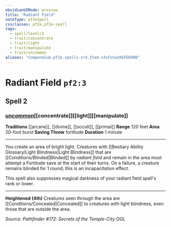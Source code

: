```yaml
---
obsidianUIMode: preview
title: "Radiant Field"
noteType: pf2eSpell
cssclasses: pf2e,pf2e-spell
tags:
  - spell/level/2
  - trait/concentrate
  - trait/light
  - trait/manipulate
  - trait/uncommon
aliases: "Compendium.pf2e.spells-srd.Item.v3vFzGazNSFEDdRB" 
---
```

# Radiant Field  `pf2:3`  
## Spell 2
### [uncommon](uncommon "Uncommon Rarity Trait")[[concentrate]][[light]][[manipulate]]
**Traditions** [[arcane]], [[divine]], [[occult]], [[primal]]
**Range** 120 feet
**Area** 20-foot burst
**Saving Throw**  fortitude
**Duration** 1 minute
* * * 
You create an area of bright light. Creatures with [[Bestiary Ability Glossary/Light Blindness|Light Blindness]] that are [[Conditions/Blinded|Blinded]] by _radiant field_ and remain in the area must attempt a Fortitude save at the start of their turns. On a failure, a creature remains blinded for 1 round; this is an incapacitation effect.

This spell also suppresses magical darkness of your radiant field spell's rank or lower.

* * *

**Heightened (4th)** Creatures seen through the area are [[Conditions/Concealed|Concealed]] to creatures with light blindness, even those that are outside the area.

*Source: Pathfinder #172: Secrets of the Temple-City*
*OGL*